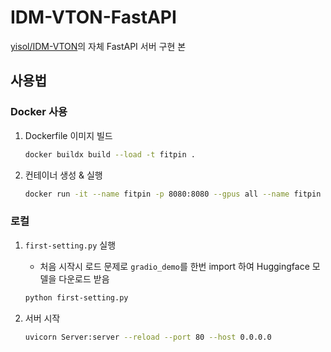 # IDM-VTON-FastAPI
 [yisol/IDM-VTON](https://github.com/yisol/IDM-VTON)의 자체 FastAPI 서버 구현 본


## 사용법

### Docker 사용

1. Dockerfile 이미지 빌드

    ```bash
    docker buildx build --load -t fitpin .
    ```


2. 컨테이너 생성 & 실행

    ```bash
    docker run -it --name fitpin -p 8080:8080 --gpus all --name fitpin fitpin
    ```

### 로컬

1.  `first-setting.py` 실행
    
    - 처음 시작시 로드 문제로 `gradio_demo`를 한번 import 하여 Huggingface 모델을 다운로드 받음

    ```bash
    python first-setting.py
    ```

2. 서버 시작 

    ```bash
    uvicorn Server:server --reload --port 80 --host 0.0.0.0
    ```